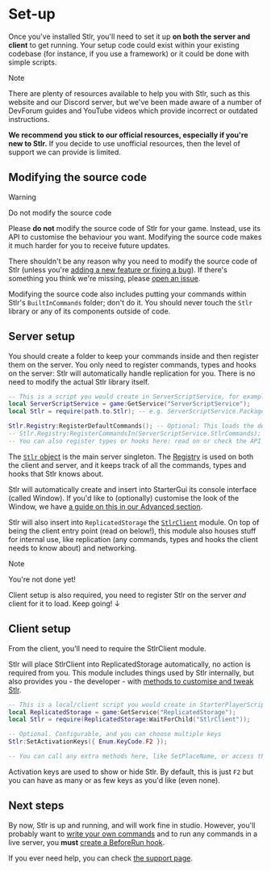 # Set-up

Once you've installed Stlr, you'll need to set it up **on both the server and client** to get running. Your setup code could exist within your existing codebase (for instance, if you use a framework) or it could be done with simple scripts.

> [!NOTE]
> There are plenty of resources available to help you with Stlr, such as this website and our Discord server, but we've been made aware of a number of DevForum guides and YouTube videos which provide incorrect or outdated instructions.

**We recommend you stick to our official resources, especially if you're new to Stlr.** If you decide to use unofficial resources, then the level of support we can provide is limited.

## Modifying the source code

> [!WARNING]
> Do not modify the source code
> 
> Please **do not** modify the source code of Stlr for your game. Instead, use its API to customise the behaviour you want. Modifying the source code makes it much harder for you to receive future updates.
> 
> There shouldn't be any reason why you need to modify the source code of Stlr (unless you're [adding a new feature or fixing a bug](/docs/Contribute/Index)). If there's something you think we're missing, please [open an issue](https://github.com/ItsTato/Stlr/issues).

Modifying the source code also includes putting your commands within Stlr's `BuiltInCommands` folder; don't do it. You should never touch the `Stlr` library or any of its components outside of code.

## Server setup

You should create a folder to keep your commands inside and then register them on the server. You only need to register commands, types and hooks on the server: Stlr will automatically handle replication for you. There is no need to modify the actual Stlr library itself.

```lua
-- This is a script you would create in ServerScriptService, for example
local ServerScriptService = game:GetService("ServerScriptService");
local Stlr = require(path.to.Stlr); -- e.g. ServerScriptService.Packages.Stlr

Stlr.Registry:RegisterDefaultCommands(); -- Optional: This loads the default set of commands that Stlr comes with.
-- Stlr.Registry:RegisterCommandsIn(ServerScriptService.StlrCommands); -- Optional: Register commands from your own folder.
-- You can also register types or hooks here: read on or check the API reference!
```

The [`Stlr` object](/api/Stlr) is the main server singleton. The [Registry](/api/Registry) is used on both the client and server, and it keeps track of all the commands, types and hooks that Stlr knows about.

Stlr will automatically create and insert into StarterGui its console interface (called Window). If you'd like to (optionally) customise the look of the Window, we have [a guide on this in our Advanced section](/docs/Advanced/Customising%20Interface.md).

Stlr will also insert into `ReplicatedStorage` the [`StlrClient`](/api/StlrClient) module. On top of being the client entry point (read on below!), this module also houses stuff for internal use, like replication (any commands, types and hooks the client needs to know about) and networking.

> [!NOTE]
> You're not done yet!
>
> Client setup is also required, you need to register Stlr on the server _and_ client for it to load. Keep going! ↓

## Client setup

From the client, you'll need to require the StlrClient module.

Stlr will place StlrClient into ReplicatedStorage automatically, no action is required from you. This module includes things used by Stlr internally, but also provides you - the developer - with [methods to customise and tweak Stlr](/api/StlrClient).

```lua
-- This is a local/client script you would create in StarterPlayerScripts, for example
local ReplicatedStorage = game:GetService("ReplicatedStorage");
local Stlr = require(ReplicatedStorage:WaitForChild("StlrClient"));

-- Optional. Configurable, and you can choose multiple keys
Stlr:SetActivationKeys({ Enum.KeyCode.F2 });

-- You can call any extra methods here, like SetPlaceName, or access the registry to register a hook on the client only (if you want to!)
```

Activation keys are used to show or hide Stlr. By default, this is just `F2` but you can have as many or as few keys as you'd like (even none).

## Next steps

By now, Stlr is up and running, and will work fine in studio. However, you'll probably want to [write your own commands](/docs/Commands.md) and to run any commands in a live server, you **must** [create a BeforeRun hook](/docs/Hooks.md).

If you ever need help, you can check [the support page](/docs/Introduction.md#how-do-i-get-help-with-stlr).

